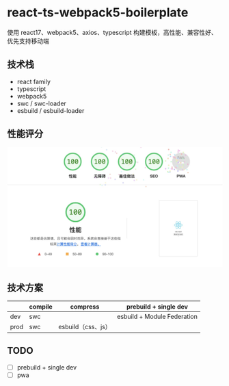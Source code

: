 # react-ts-webpack5-boilerplate

使用 react17、webpack5、axios、typescript 构建模板，高性能、兼容性好、优先支持移动端

## 技术栈

- react family
- typescript
- webpack5
- swc / swc-loader
- esbuild / esbuild-loader

## 性能评分

![lighthouse-pic](./docs/lighthouse-pic-20230113.jpg)

## 技术方案

|      | compile | compress           | prebuild + single dev       |
| ---- | ------- | ------------------ | --------------------------- |
| dev  | swc     |                    | esbuild + Module Federation |
| prod | swc     | esbuild（css、js） |                             |

## TODO

- [ ] prebuild + single dev
- [ ] pwa
